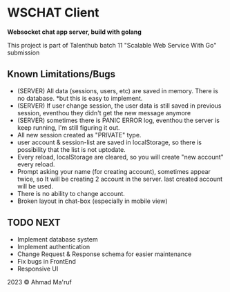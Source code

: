 # WSCHAT Client
**Websocket chat app server, build with golang**

This project is part of Talenthub batch 11 "Scalable Web Service With Go" submission


## Known Limitations/Bugs

- (SERVER) All data (sessions, users, etc) are saved in memory. There is no database. *but this is easy to implement.
- (SERVER) If user change session, the user data is still saved in previous session, eventhou they didn't get the new message anymore
- (SERVER) sometimes there is PANIC ERROR log, eventhou the server is keep running, I'm still figuring it out.
- All new session created as "PRIVATE" type.
- user account & session-list are saved in localStorage, so there is possibility that the list is not uptodate.
- Every reload, localStorage are cleared, so you will create "new account" every reload.
- Prompt asking your name (for creating account), sometimes appear twice, so It will be creating 2 account in the server. last created account will be used.
- There is no ability to change account. 
- Broken layout in chat-box (especially in mobile view) 

## TODO NEXT
- Implement database system
- Implement authentication
- Change Request & Response schema for easier maintenance
- Fix bugs in FrontEnd
- Responsive UI


2023 &copy; Ahmad Ma'ruf
